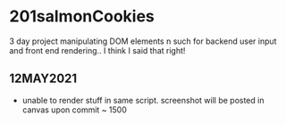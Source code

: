 # 201salmonCookies
3 day project manipulating DOM elements n such for backend user input and front end rendering.. I think I said that right!

## 12MAY2021
- unable to render stuff in same script. screenshot will be posted in canvas upon commit ~ 1500
